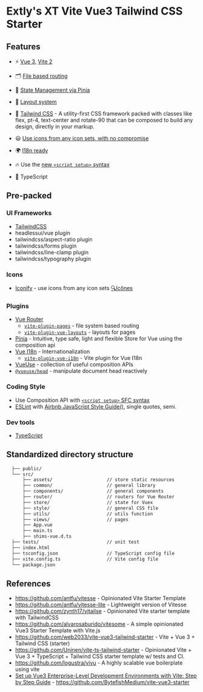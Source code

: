 # Extly's XT Vite Vue3 Tailwind CSS Starter

## Features

- ⚡️ [Vue 3](https://github.com/vuejs/vue-next), [Vite 2](https://github.com/vitejs/vite)

- 🗂 [File based routing](./src/pages)

- 🍍 [State Management via Pinia](https://pinia.esm.dev/)

- 📑 [Layout system](./src/layouts)

- 🎨 [Tailwind CSS](https://tailwindcss.com) - A utility-first CSS framework packed with classes like flex, pt-4, text-center and rotate-90 that can be composed to build any design, directly in your markup.

- 😃 [Use icons from any icon sets, with no compromise](https://github.com/antfu/unplugin-icons)

- 🌍 [I18n ready](./locales)

- 🔥 Use the [new `<script setup>` syntax](https://github.com/vuejs/rfcs/pull/227)

- 🦾 TypeScript

## Pre-packed

### UI Frameworks

- [TailwindCSS](https://tailwindcss.com/)
- headlessui/vue plugin
- tailwindcss/aspect-ratio plugin
- tailwindcss/forms plugin
- tailwindcss/line-clamp plugin
- tailwindcss/typography plugin

### Icons

- [Iconify](https://iconify.design) - use icons from any icon sets [🔍Icônes](https://icones.netlify.app/)

### Plugins

- [Vue Router](https://github.com/vuejs/vue-router)
  - [`vite-plugin-pages`](https://github.com/hannoeru/vite-plugin-pages) - file system based routing
  - [`vite-plugin-vue-layouts`](https://github.com/JohnCampionJr/vite-plugin-vue-layouts) - layouts for pages
- [Pinia](https://pinia.esm.dev) - Intuitive, type safe, light and flexible Store for Vue using the composition api
- [Vue I18n](https://github.com/intlify/vue-i18n-next) - Internationalization
  - [`vite-plugin-vue-i18n`](https://github.com/intlify/vite-plugin-vue-i18n) - Vite plugin for Vue I18n
- [VueUse](https://github.com/antfu/vueuse) - collection of useful composition APIs
- [`@vueuse/head`](https://github.com/vueuse/head) - manipulate document head reactively

### Coding Style

- Use Composition API with [`<script setup>` SFC syntax](https://github.com/vuejs/rfcs/pull/227)
- [ESLint](https://eslint.org/) with [Airbnb JavaScript Style Guide()](https://github.com/airbnb/javascript), single quotes, semi.

### Dev tools

- [TypeScript](https://www.typescriptlang.org/)

## Standardized directory structure

```sh
  ├── public/
  └── src/
      ├── assets/                    // store static resources
      ├── common/                    // general library
      ├── components/                // general components
      ├── router/                    // routers for Vue Router
      ├── store/                     // state for Vuex
      ├── style/                     // general CSS file
      ├── utils/                     // utils function
      ├── views/                     // pages
      ├── App.vue
      ├── main.ts
      ├── shims-vue.d.ts
  ├── tests/                         // unit test
  ├── index.html
  ├── tsconfig.json                  // TypeScript config file
  ├── vite.config.ts                 // Vite config file
  └── package.json
```

## References

- <https://github.com/antfu/vitesse> - Opinionated Vite Starter Template
- <https://github.com/antfu/vitesse-lite> - Lightweight version of Vitesse
- <https://github.com/zynth17/vitailse> - Opinionated Vite starter template with TailwindCSS
- <https://github.com/alvarosaburido/vitesome> - A simple opinionated Vue3 Starter Template with Vite.js
- <https://github.com/web2033/vite-vue3-tailwind-starter> - Vite + Vue 3 + Tailwind CSS (starter)
- <https://github.com/Uninen/vite-ts-tailwind-starter> - Opinionated Vite + Vue 3 + TypeScript + Tailwind CSS starter template w/ tests and CI.
- <https://github.com/logustra/vivu> - A highly scalable vue boilerplate using vite
- [Set up Vue3 Enterprise-Level Development Environments with Vite: Step by Step Guide](https://javascript.plainenglish.io/set-up-vue3-enterprise-level-development-environments-with-vite-step-by-step-guide-32964d1df60e) - <https://github.com/BytefishMedium/vite-vue3-starter>
